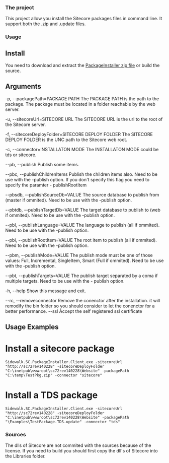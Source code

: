 ### The project
This project allow you install the Sitecore packages files in command line. It support both the .zip and .update files.

### Usage
## Install
You need to download and extract the [PackageInstaller zip file](https://github.com/VGBenjamin/PackageInstaller/raw/master/Sidewalk.PackageInstaller.zip) or build the source.

## Arguments
-p, --packagePath=PACKAGE PATH
						 The PACKAGE PATH is the path to the package. The
						   package must be located in a folder reachable by
						   the web server.

-u, --sitecoreUrl=SITECORE URL
						 The SITECORE URL is the url to the root of the
						   Sitecore server.

-f, --sitecoreDeployFolder=SITECORE DEPLOY FOLDER
						 The SITECORE DEPLOY FOLDER is the UNC path to
						   the Sitecore web root.

-c, --connector=INSTALLATON MODE
						 The INSTALLATON MODE could be tds or sitecore.

--pb, --publish        Publish some items.

--pbc, --publishChildrenItems
					 Publish the children items also. Need to be use
					   with the -publish option. If you don't specify
					   this flag you need to specify the paramter -
					   publishRootItem

--pbsdb, --publishSourceDb=VALUE
					 The source database to publish from (master if
					   ommited). Need to be use with the -publish
					   option.

--pbtdb, --publishTargetDb=VALUE
					 The target database to publish to (web if
					   ommited). Need to be use with the -publish
					   option.

--pbl, --publishLanguage=VALUE
					 The language to publish (all if ommited). Need
					   to be use with the -publish option.

--pbi, --publishRootItem=VALUE
					 The root item to publish (all if ommited). Need
					   to be use with the -publish option.

--pbm, --publishMode=VALUE
					 The publish mode must be one of those values:
					   Full, Incremental, SingleItem, Smart (Full if
					   ommited). Need to be use with the -publish
					   option.

--pbt, --publishTargets=VALUE
					 The publish target separated by a coma if
					   multiple targets. Need to be use with the -
					   publish option.

-h, --help                 Show this message and exit.

--rc, --removeconnector
					 Remove the conenctor after the installation. it
					   will remodify the bin folder so you should
					   consider to let the conenctor for a better
					   performance.
--ssl                  Accept the self registered ssl certificate

## Usage Examples
# Install a sitecore package
    Sidewalk.SC.PackageInstaller.Client.exe -sitecoreUrl "http://sc72rev140228" -sitecoreDeployFolder "C:\inetpub\wwwroot\sc72rev140228\Website" -packagePath "C:\temp\TestPkg.zip" -connector "sitecore"

# Install a TDS package
    Sidewalk.SC.PackageInstaller.Client.exe -sitecoreUrl "http://sc72rev140228" -sitecoreDeployFolder "C:\inetpub\wwwroot\sc72rev140228\Website" -packagePath "\Examples\TestPackage.TDS.update" -connector "tds"

### Sources
The dlls of Sitecore are not commited with the sources because of the license. If you need to build you should first copy the dll's of Sitecore into the Libraries folder.
